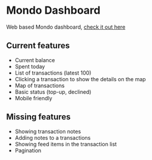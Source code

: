 # Mondo Dashboard
Web based Mondo dashboard, [check it out here](http://martinblackburn.github.io/mondo-api/)

## Current features
- Current balance
- Spent today
- List of transactions (latest 100)
- Clicking a transaction to show the details on the map
- Map of transactions
- Basic status (top-up, declined)
- Mobile friendly

## Missing features
- Showing transaction notes
- Adding notes to a transactions
- Showing feed items in the transaction list
- Pagination